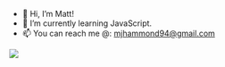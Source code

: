 - 👋 Hi, I’m Matt!
- 🌱 I’m currently learning JavaScript.
- 📫 You can reach me @: mjhammond94@gmail.com

<img src="https://github-readme-stats.vercel.app/api/top-langs?username=MattHammond94&layout=compact"/>

<!---
MattHammond94/MattHammond94 is a ✨ special ✨ repository because its `README.md` (this file) appears on your GitHub profile.
You can click the Preview link to take a look at your changes.
--->
